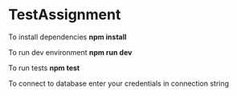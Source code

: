 # TestAssignment

To install dependencies <b>npm install</b>

To run dev environment <b>npm run dev</b>

To run tests <b>npm test</b>

To connect to database enter your credentials in connection string 
